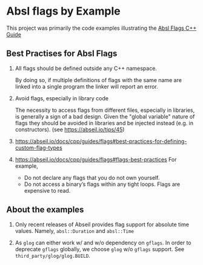 # Absl flags by Example

This project was primarily the code examples illustrating the
[Absl Flags C++ Guide](https://abseil.io/docs/cpp/guides/flags)

## Best Practises for Absl Flags

1. All flags should be defined outside any C++ namespace.

    By doing so, if multiple definitions of flags with the same name are linked into a
    single program the linker will report an error.

2. Avoid flags, especially in library code

   The necessity to access flags from different files, especially in libraries,
   is generally a sign of a bad design. Given the "global variable" nature of
   flags they should be avoided in libraries and be injected instead (e.g. in
   constructors). (see https://abseil.io/tips/45)

3. https://abseil.io/docs/cpp/guides/flags#best-practices-for-defining-custom-flag-types

4. https://abseil.io/docs/cpp/guides/flags#flags-best-practices
   For example,
    - Do not declare any flags that you do not own yourself.
    - Do not access a binary’s flags within any tight loops. Flags are expensive to read.

## About the examples

1. Only recent releases of Abseil provides flag support for absolute time values. Namely,
`absl::Duration` and `absl::Time`

2. As `glog` can either work w/ and w/o dependency on `gflags`. In order to deprecate `gflags` globally,
   we choose `glog` w/o `gflags` support. See `third_party/glog/glog.BUILD`.




